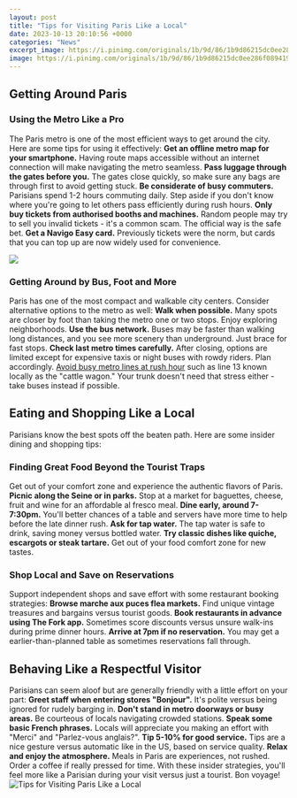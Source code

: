 ```yaml
---
layout: post
title: "Tips for Visiting Paris Like a Local"
date: 2023-10-13 20:10:56 +0000
categories: "News"
excerpt_image: https://i.pinimg.com/originals/1b/9d/86/1b9d86215dc0ee286f0894191fb5e4a6.jpg
image: https://i.pinimg.com/originals/1b/9d/86/1b9d86215dc0ee286f0894191fb5e4a6.jpg
---
```


## Getting Around Paris 
### Using the Metro Like a Pro
The Paris metro is one of the most efficient ways to get around the city. Here are some tips for using it effectively:
**Get an offline metro map for your smartphone.** Having route maps accessible without an internet connection will make navigating the metro seamless. 
**Pass luggage through the gates before you.** The gates close quickly, so make sure any bags are through first to avoid getting stuck. 
**Be considerate of busy commuters.** Parisians spend 1-2 hours commuting daily. Step aside if you don't know where you're going to let others pass efficiently during rush hours.
**Only buy tickets from authorised booths and machines.** Random people may try to sell you invalid tickets - it's a common scam. The official way is the safe bet. 
**Get a Navigo Easy card.** Previously tickets were the norm, but cards that you can top up are now widely used for convenience. 

![](https://i.pinimg.com/originals/a0/00/79/a00079660cdbfee5bbe7938f7f9ce1cc.png)
### Getting Around by Bus, Foot and More 
Paris has one of the most compact and walkable city centers. Consider alternative options to the metro as well:
**Walk when possible.** Many spots are closer by foot than taking the metro one or two stops. Enjoy exploring neighborhoods. 
**Use the bus network.** Buses may be faster than walking long distances, and you see more scenery than underground. Just brace for fast stops. 
**Check last metro times carefully.** After closing, options are limited except for expensive taxis or night buses with rowdy riders. Plan accordingly. 
[Avoid busy metro lines at rush hour](https://travelokla.github.io/2023-12-28-vie-quotidienne-xe0-panama/) such as line 13 known locally as the "cattle wagon." Your trunk doesn't need that stress either - take buses instead if possible.
## Eating and Shopping Like a Local
Parisians know the best spots off the beaten path. Here are some insider dining and shopping tips:
### Finding Great Food Beyond the Tourist Traps
Get out of your comfort zone and experience the authentic flavors of Paris. 
**Picnic along the Seine or in parks.** Stop at a market for baguettes, cheese, fruit and wine for an affordable al fresco meal. 
**Dine early, around 7-7:30pm.** You'll better chances of a table and servers have more time to help before the late dinner rush. 
**Ask for tap water.** The tap water is safe to drink, saving money versus bottled water. 
**Try classic dishes like quiche, escargots or steak tartare.** Get out of your food comfort zone for new tastes. 
### Shop Local and Save on Reservations
Support independent shops and save effort with some restaurant booking strategies:
**Browse marche aux puces flea markets.** Find unique vintage treasures and bargains versus tourist goods.
**Book restaurants in advance using The Fork app.** Sometimes score discounts versus unsure walk-ins during prime dinner hours.
**Arrive at 7pm if no reservation.** You may get a earlier-than-planned table as sometimes reservations fall through. 
## Behaving Like a Respectful Visitor
Parisians can seem aloof but are generally friendly with a little effort on your part:
**Greet staff when entering stores "Bonjour".** It's polite versus being ignored for rudely barging in.
**Don't stand in metro doorways or busy areas.** Be courteous of locals navigating crowded stations. 
**Speak some basic French phrases.** Locals will appreciate you making an effort with "Merci" and "Parlez-vous anglais?".
**Tip 5-10% for good service.** Tips are a nice gesture versus automatic like in the US, based on service quality. 
**Relax and enjoy the atmosphere.** Meals in Paris are experiences, not rushed. Order a coffee if really pressed for time.
With these insider strategies, you'll feel more like a Parisian during your visit versus just a tourist. Bon voyage!
![Tips for Visiting Paris Like a Local](https://i.pinimg.com/originals/1b/9d/86/1b9d86215dc0ee286f0894191fb5e4a6.jpg)
